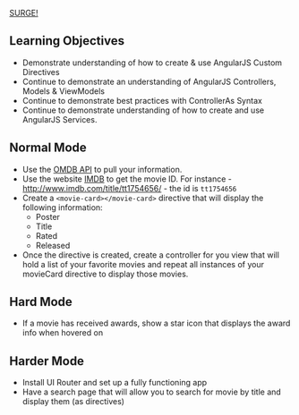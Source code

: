 [SURGE!](http://tiy-joshuarivers-movie-directive.surge.sh)

## Learning Objectives

* Demonstrate understanding of how to create & use AngularJS Custom Directives
* Continue to demonstrate an understanding of AngularJS Controllers, Models & ViewModels
* Continue to demonstrate best practices with ControllerAs Syntax
* Continue to demonstrate understanding of how to create and use AngularJS Services.

## Normal Mode

* Use the [OMDB API](http://www.omdbapi.com/) to pull your information.
* Use the website [IMDB](http://www.imdb.com/) to get the movie ID. For instance - http://www.imdb.com/title/tt1754656/ - the id is `tt1754656`
* Create a `<movie-card></movie-card>` directive that will display the following information:
  * Poster
  * Title
  * Rated
  * Released
* Once the directive is created, create a controller for you view that will hold a list of your favorite movies and repeat all instances of your movieCard directive to display those movies.

## Hard Mode

* If a movie has received awards, show a star icon that displays the award info when hovered on

## Harder Mode

* Install UI Router and set up a fully functioning app
* Have a search page that will allow you to search for movie by title and display them (as directives)